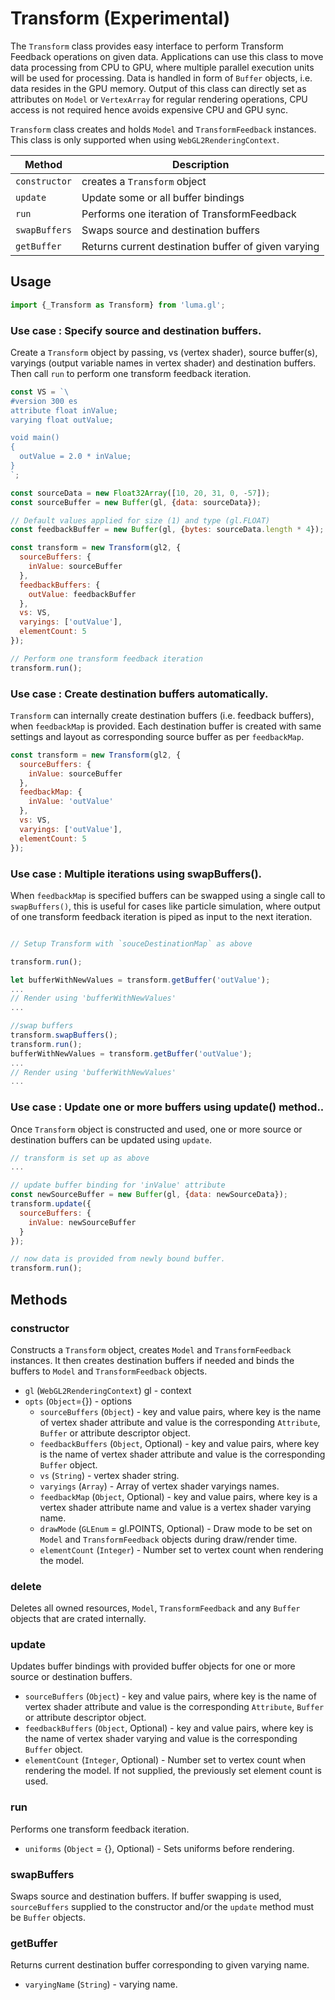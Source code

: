 # Transform (Experimental)

The `Transform` class provides easy interface to perform Transform Feedback operations on given data. Applications can use this class to move data processing from CPU to GPU, where multiple parallel execution units will be used for processing. Data is handled in form of `Buffer` objects, i.e. data resides in the GPU memory. Output of this class can directly set as attributes on `Model` or `VertexArray` for regular rendering operations, CPU access is not required hence avoids expensive CPU and GPU sync.

 `Transform` class creates and holds `Model` and `TransformFeedback` instances. This class is only supported when using `WebGL2RenderingContext`.

| **Method**      | **Description** |
| ---             | --- |
| `constructor`   | creates a `Transform` object |
| `update`        | Update some or all buffer bindings |
| `run`           | Performs one iteration of TransformFeedback |
| `swapBuffers`   | Swaps source and destination buffers |
| `getBuffer`     | Returns current destination buffer of given varying |

## Usage

```js
import {_Transform as Transform} from 'luma.gl';
```

### Use case : Specify source and destination buffers.

Create a `Transform` object by passing, vs (vertex shader), source buffer(s), varyings (output variable names in vertex shader) and destination buffers. Then call `run` to perform one transform feedback iteration.

```js
const VS = `\
#version 300 es
attribute float inValue;
varying float outValue;

void main()
{
  outValue = 2.0 * inValue;
}
`;

const sourceData = new Float32Array([10, 20, 31, 0, -57]);
const sourceBuffer = new Buffer(gl, {data: sourceData});

// Default values applied for size (1) and type (gl.FLOAT)
const feedbackBuffer = new Buffer(gl, {bytes: sourceData.length * 4});

const transform = new Transform(gl2, {
  sourceBuffers: {
    inValue: sourceBuffer
  },
  feedbackBuffers: {
    outValue: feedbackBuffer
  },
  vs: VS,
  varyings: ['outValue'],
  elementCount: 5
});

// Perform one transform feedback iteration
transform.run();
```

### Use case : Create destination buffers automatically.

`Transform` can internally create destination buffers (i.e. feedback buffers), when `feedbackMap` is provided. Each destination buffer is created with same settings and layout as corresponding source buffer as per `feedbackMap`.

```js
const transform = new Transform(gl2, {
  sourceBuffers: {
    inValue: sourceBuffer
  },
  feedbackMap: {
    inValue: 'outValue'
  },
  vs: VS,
  varyings: ['outValue'],
  elementCount: 5
});

```
### Use case : Multiple iterations using swapBuffers().

When `feedbackMap` is specified buffers can be swapped using a single call to `swapBuffers()`, this is useful for cases like particle simulation, where output of one transform feedback iteration is piped as input to the next iteration.

```js

// Setup Transform with `souceDestinationMap` as above

transform.run();

let bufferWithNewValues = transform.getBuffer('outValue');
...
// Render using 'bufferWithNewValues'
...

//swap buffers
transform.swapBuffers();
transform.run();
bufferWithNewValues = transform.getBuffer('outValue');
...
// Render using 'bufferWithNewValues'
...
```

### Use case : Update one or more buffers using update() method..

Once `Transform` object is constructed and used, one or more source or destination buffers can be updated using `update`.

```js
// transform is set up as above
...

// update buffer binding for 'inValue' attribute
const newSourceBuffer = new Buffer(gl, {data: newSourceData});
transform.update({
  sourceBuffers: {
    inValue: newSourceBuffer
  }
});

// now data is provided from newly bound buffer.
transform.run();
```

## Methods

### constructor

Constructs a `Transform` object, creates `Model` and `TransformFeedback` instances. It then creates destination buffers if needed and binds the buffers to `Model` and `TransformFeedback` objects.

* `gl` (`WebGL2RenderingContext`) gl - context
* `opts` (`Object`={}) - options
  * `sourceBuffers` (`Object`) - key and value pairs, where key is the name of vertex shader attribute and value is the corresponding `Attribute`, `Buffer` or attribute descriptor object.
  * `feedbackBuffers` (`Object`, Optional) - key and value pairs, where key is the name of vertex shader attribute and value is the corresponding `Buffer` object.
  * `vs` (`String`) - vertex shader string.
  * `varyings` (`Array`) - Array of vertex shader varyings names.
  * `feedbackMap` (`Object`, Optional) - key and value pairs, where key is a vertex shader attribute name and value is a vertex shader varying name.
  * `drawMode` (`GLEnum` = gl.POINTS, Optional) - Draw mode to be set on `Model` and `TransformFeedback` objects during draw/render time.
  * `elementCount` (`Integer`) - Number set to vertex count when rendering the model.

### delete

Deletes all owned resources, `Model`, `TransformFeedback` and any `Buffer` objects that are crated internally.

### update

Updates buffer bindings with provided buffer objects for one or more source or destination buffers.

* `sourceBuffers` (`Object`) - key and value pairs, where key is the name of vertex shader attribute and value is the corresponding `Attribute`, `Buffer` or attribute descriptor object.
* `feedbackBuffers` (`Object`, Optional) - key and value pairs, where key is the name of vertex shader varying and value is the corresponding `Buffer` object.
* `elementCount` (`Integer`, Optional) - Number set to vertex count when rendering the model. If not supplied, the previously set element count is used.

### run

Performs one transform feedback iteration.

* `uniforms` (`Object` = {}, Optional) - Sets uniforms before rendering.

### swapBuffers

Swaps source and destination buffers. If buffer swapping is used, `sourceBuffers` supplied to the constructor and/or the `update` method must be `Buffer` objects.

### getBuffer

Returns current destination buffer corresponding to given varying name.

* `varyingName` (`String`) - varying name.
